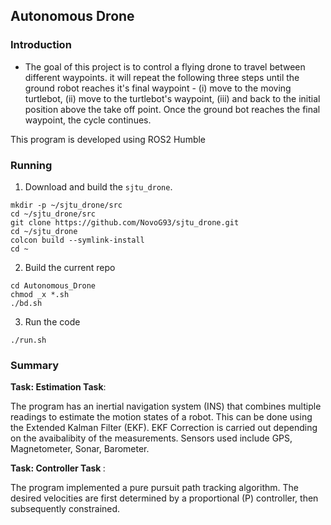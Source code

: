 ## Autonomous Drone

### Introduction

- The goal of this project is to control a flying drone to travel between different waypoints. it will repeat the following three steps until the ground robot reaches it's final waypoint - (i) move to the moving turtlebot, (ii) move to the turtlebot's waypoint, (iii) and back to the initial position above the take off point. Once the ground bot reaches the final waypoint, the cycle continues.

This program is developed using ROS2 Humble

### Running

1. Download and build the `sjtu_drone`.

```
mkdir -p ~/sjtu_drone/src
cd ~/sjtu_drone/src
git clone https://github.com/NovoG93/sjtu_drone.git
cd ~/sjtu_drone
colcon build --symlink-install
cd ~
```

2. Build the current repo

```
cd Autonomous_Drone
chmod _x *.sh
./bd.sh
```

3. Run the code

```
./run.sh
```

### Summary

<b> Task: Estimation Task</b>:

The program has an inertial navigation system (INS) that combines multiple readings to estimate the motion states of a robot. This can be done using the Extended Kalman Filter (EKF). EKF Correction is carried out depending on the avaibalibity of the measurements. Sensors used include GPS, Magnetometer, Sonar, Barometer.

<b> Task: Controller Task </b>:

The program implemented a pure pursuit path tracking algorithm. The desired velocities are first determined by a proportional (P) controller, then subsequently constrained.
